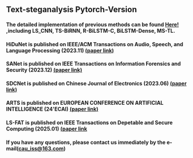 ## Text-steganalysis Pytorch-Version

#### The detailed implementation of previous methods can be found [Here!](https://github.com/CAU-Tstega/Text-steganalysis) ,including LS_CNN, TS-BiRNN, R-BiLSTM-C, BiLSTM-Dense, MS-TL.

#### HiDuNet is published on IEEE/ACM Transactions on Audio, Speech, and Language Processing (2023.11) [(paper link)](https://ieeexplore.ieee.org/abstract/document/10268497)
#### SANet is published on IEEE Transactions on Information Forensics and Security (2023.12) [(paper link)](https://ieeexplore.ieee.org/abstract/document/10299660/)
#### SDCNet is published on  Chinese Journal of Electronics (2023.06) [(paper link)](https://ieeexplore.ieee.org/stamp/stamp.jsp?arnumber=10038789)
#### ARTS is published on EUROPEAN CONFERENCE ON ARTIFICIAL INTELLIGENCE (24'ECAI) [(paper link)](https://openreview.net/forum?id=TYqfRoOdJn)
#### LS-FAT is published on IEEE Transactions on Depetable and Secure Computing (2025.01) [(paper link](https://ieeexplore.ieee.org/abstract/document/10849805)

#### If you have any questions, please contact us immediately by the e-mail(cau_iss@163.com)
